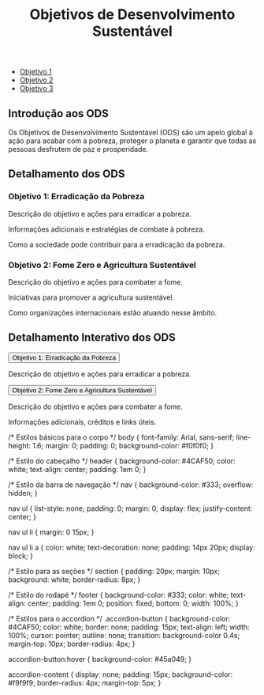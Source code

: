 <!DOCTYPE html>
<html lang="pt-br">
<head>
    <meta charset="UTF-8">
    <meta name="viewport" content="width=device-width, initial-scale=1.0">
    <title>Objetivos de Desenvolvimento Sustentável (ODS)</title>
    <link rel="stylesheet" href="styles.css">
</head>
<body>
    <header>
        <h1>Objetivos de Desenvolvimento Sustentável</h1>
    </header>
    <nav>
        <ul>
            <li><a href="#objetivo1">Objetivo 1</a></li>
            <li><a href="#objetivo2">Objetivo 2</a></li>
            <li><a href="#objetivo3">Objetivo 3</a></li>
            <!-- Adicione mais links para outros ODS conforme necessário -->
        </ul>
    </nav>
    <main>
        <section>
            <h2>Introdução aos ODS</h2>
            <p>Os Objetivos de Desenvolvimento Sustentável (ODS) são um apelo global à ação para acabar com a pobreza, proteger o planeta e garantir que todas as pessoas desfrutem de paz e prosperidade.</p>
        </section>
        <section>
            <h2>Detalhamento dos ODS</h2>
            <article id="objetivo1">
                <h3>Objetivo 1: Erradicação da Pobreza</h3>
                <p>Descrição do objetivo e ações para erradicar a pobreza.</p>
                <p>Informações adicionais e estratégias de combate à pobreza.</p>
                <p>Como a sociedade pode contribuir para a erradicação da pobreza.</p>
            </article>
            <article id="objetivo2">
                <h3>Objetivo 2: Fome Zero e Agricultura Sustentável</h3>
                <p>Descrição do objetivo e ações para combater a fome.</p>
                <p>Iniciativas para promover a agricultura sustentável.</p>
                <p>Como organizações internacionais estão atuando nesse âmbito.</p>
            </article>
            <!-- Continue adicionando artigos para os outros ODS -->
        </section>
        <section>
            <h2>Detalhamento Interativo dos ODS</h2>
            <div class="accordion">
                <button class="accordion-button">Objetivo 1: Erradicação da Pobreza</button>
                <div class="accordion-content">
                    <p>Descrição do objetivo e ações para erradicar a pobreza.</p>
                </div>
                <button class="accordion-button">Objetivo 2: Fome Zero e Agricultura Sustentável</button>
                <div class="accordion-content">
                    <p>Descrição do objetivo e ações para combater a fome.</p>
                </div>
                <!-- Continue adicionando botões e conteúdos para outros ODS -->
            </div>
        </section>
    </main>
    <footer>
        <p>Informações adicionais, créditos e links úteis.</p>
    </footer>
    <script>
        // Script para funcionalidade do accordion
        const accordions = document.querySelectorAll('.accordion-button');
        accordions.forEach(button => {
            button.addEventListener('click', () => {
                const content = button.nextElementSibling;
                content.style.display = content.style.display === 'block' ? 'none' : 'block';
            });
        });
    </script>
</body>
</html>
/* Estilos básicos para o corpo */
body {
    font-family: Arial, sans-serif;
    line-height: 1.6;
    margin: 0;
    padding: 0;
    background-color: #f0f0f0;
}

/* Estilo do cabeçalho */
header {
    background-color: #4CAF50;
    color: white;
    text-align: center;
    padding: 1em 0;
}

/* Estilo da barra de navegação */
nav {
    background-color: #333;
    overflow: hidden;
}

nav ul {
    list-style: none;
    padding: 0;
    margin: 0;
    display: flex;
    justify-content: center;
}

nav ul li {
    margin: 0 15px;
}

nav ul li a {
    color: white;
    text-decoration: none;
    padding: 14px 20px;
    display: block;
}

/* Estilo para as seções */
section {
    padding: 20px;
    margin: 10px;
    background: white;
    border-radius: 8px;
}

/* Estilo do rodapé */
footer {
    background-color: #333;
    color: white;
    text-align: center;
    padding: 1em 0;
    position: fixed;
    bottom: 0;
    width: 100%;
}

/* Estilos para o accordion */
.accordion-button {
    background-color: #4CAF50;
    color: white;
    border: none;
    padding: 15px;
    text-align: left;
    width: 100%;
    cursor: pointer;
    outline: none;
    transition: background-color 0.4s;
    margin-top: 10px;
    border-radius: 4px;
}

accordion-button:hover {
    background-color: #45a049;
}

accordion-content {
    display: none;
    padding: 15px;
    background-color: #f9f9f9;
    border-radius: 4px;
    margin-top: 5px;
}
